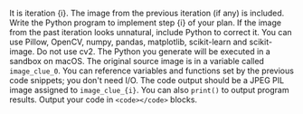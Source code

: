 It is iteration {i}. The image from the previous iteration (if any) is included. Write the Python program to implement step {i} of your plan. If the image from the past iteration looks unnatural, include Python to correct it. You can use Pillow, OpenCV, numpy, pandas, matplotlib, scikit-learn and scikit-image. Do not use cv2. The Python you generate will be executed in a sandbox on macOS. The original source image is in a variable called `image_clue_0`. You can reference variables and functions set by the previous code snippets; you don't need I/O. The code output should be a JPEG PIL image assigned to `image_clue_{i}`. You can also `print()` to output program results. Output your code in `<code></code>` blocks.
